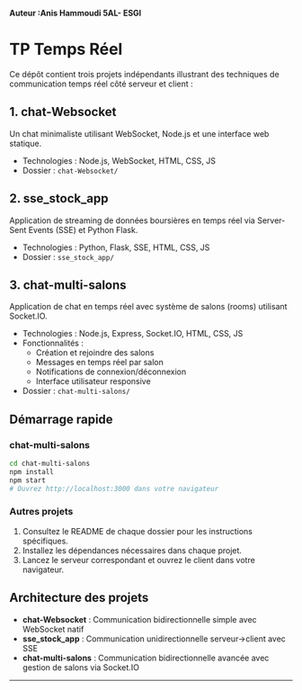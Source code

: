 **Auteur :Anis Hammoudi  5AL- ESGI**



# TP Temps Réel

Ce dépôt contient trois projets indépendants illustrant des techniques de communication temps réel côté serveur et client :

## 1. chat-Websocket
Un chat minimaliste utilisant WebSocket, Node.js et une interface web statique.
- Technologies : Node.js, WebSocket, HTML, CSS, JS
- Dossier : `chat-Websocket/`

## 2. sse_stock_app
Application de streaming de données boursières en temps réel via Server-Sent Events (SSE) et Python Flask.
- Technologies : Python, Flask, SSE, HTML, CSS, JS
- Dossier : `sse_stock_app/`

## 3. chat-multi-salons
Application de chat en temps réel avec système de salons (rooms) utilisant Socket.IO.
- Technologies : Node.js, Express, Socket.IO, HTML, CSS, JS
- Fonctionnalités :
  - Création et rejoindre des salons
  - Messages en temps réel par salon
  - Notifications de connexion/déconnexion
  - Interface utilisateur responsive
- Dossier : `chat-multi-salons/`

## Démarrage rapide

### chat-multi-salons
```bash
cd chat-multi-salons
npm install
npm start
# Ouvrez http://localhost:3000 dans votre navigateur
```

### Autres projets
1. Consultez le README de chaque dossier pour les instructions spécifiques.
2. Installez les dépendances nécessaires dans chaque projet.
3. Lancez le serveur correspondant et ouvrez le client dans votre navigateur.

## Architecture des projets

- **chat-Websocket** : Communication bidirectionnelle simple avec WebSocket natif
- **sse_stock_app** : Communication unidirectionnelle serveur→client avec SSE
- **chat-multi-salons** : Communication bidirectionnelle avancée avec gestion de salons via Socket.IO

---



